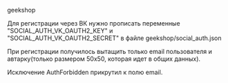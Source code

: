 geekshop

Для регистрации через ВК нужно прописать переменные "SOCIAL_AUTH_VK_OAUTH2_KEY" 
и "SOCIAL_AUTH_VK_OAUTH2_SECRET" в 
файле geekshop/social_auth.json 

При регистрации получилось вытащить только email пользователя и 
автарку(только размером 50х50, которая идет в общих данных).

Исключение AuthForbidden прикрутил к полю email.
